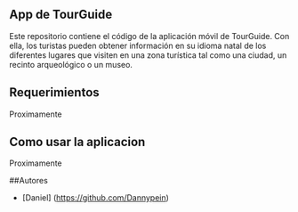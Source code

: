 ## App de TourGuide

Este repositorio contiene el código de la aplicación móvil de TourGuide. Con
ella, los turistas pueden obtener información en su idioma natal de los
diferentes lugares que visiten en una zona turística tal como una ciudad, un
recinto arqueológico o un museo.

## Requerimientos

Proximamente

## Como usar la aplicacion

Proximamente

##Autores

* [Daniel] (https://github.com/Dannypein)

